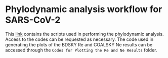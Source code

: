 # Phylodynamic analysis workflow for SARS-CoV-2

This [link](https://upsystem-my.sharepoint.com/:f:/r/personal/icborda_outlook_up_edu_ph/Documents/UPMIN%20NICER/06%20Runs/220303%20mindanao%20-%20New?csf=1&web=1&e=TqYfsm) contains the scripts used in performing the phylodynamic analysis. Access to the codes can be requested as necessary.
The code used in generating the plots of the BDSKY Re and COALSKY Ne results can be accessed through the `Codes for Plotting the Re and Ne Results` folder.
